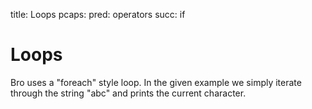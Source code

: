 title: Loops
pcaps:
pred: operators
succ: if

Loops
================

Bro uses a "foreach" style loop.
In the given example we simply iterate through the string "abc"
and prints the current character.

